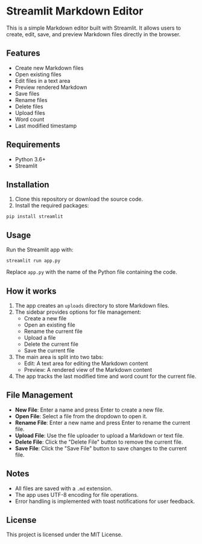 # Streamlit Markdown Editor

This is a simple Markdown editor built with Streamlit. It allows users to create, edit, save, and preview Markdown files directly in the browser.

## Features

- Create new Markdown files
- Open existing files
- Edit files in a text area
- Preview rendered Markdown
- Save files
- Rename files
- Delete files
- Upload files
- Word count
- Last modified timestamp

## Requirements

- Python 3.6+
- Streamlit

## Installation

1. Clone this repository or download the source code.
2. Install the required packages:

```
pip install streamlit
```

## Usage

Run the Streamlit app with:

```
streamlit run app.py
```

Replace `app.py` with the name of the Python file containing the code.

## How it works

1. The app creates an `uploads` directory to store Markdown files.
2. The sidebar provides options for file management:
   - Create a new file
   - Open an existing file
   - Rename the current file
   - Upload a file
   - Delete the current file
   - Save the current file
3. The main area is split into two tabs:
   - Edit: A text area for editing the Markdown content
   - Preview: A rendered view of the Markdown content
4. The app tracks the last modified time and word count for the current file.

## File Management

- **New File**: Enter a name and press Enter to create a new file.
- **Open File**: Select a file from the dropdown to open it.
- **Rename File**: Enter a new name and press Enter to rename the current file.
- **Upload File**: Use the file uploader to upload a Markdown or text file.
- **Delete File**: Click the "Delete File" button to remove the current file.
- **Save File**: Click the "Save File" button to save changes to the current file.

## Notes

- All files are saved with a `.md` extension.
- The app uses UTF-8 encoding for file operations.
- Error handling is implemented with toast notifications for user feedback.

## License

This project is licensed under the MIT License.
